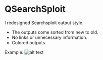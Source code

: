 # QSearchSploit

I redesigned Searchsploit output style. 
+ The outputs come sorted from new to old. 
+ No links or unnecessary information. 
+ Colored outputs.

Example:
![alt text](https://github.com/M507/QSearchSploit/raw/master/Example.png)
